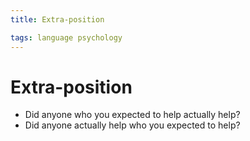 ```yaml
---
title: Extra-position

tags: language psychology 
---
```


# Extra-position
- Did anyone who you expected to help actually help?
- Did anyone actually help who you expected to help?














































